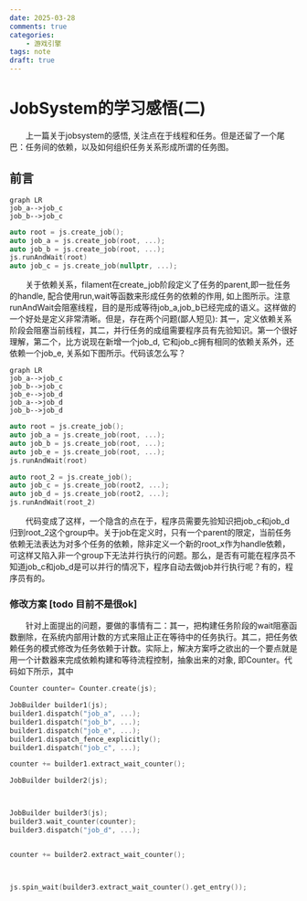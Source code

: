 ```yaml
---
date: 2025-03-28
comments: true
categories:
    - 游戏引擎
tags: note
draft: true
---
```


# JobSystem的学习感悟(二)
&emsp;&emsp;上一篇关于jobsystem的感悟, 关注点在于线程和任务。但是还留了一个尾巴：任务间的依赖，以及如何组织任务关系形成所谓的任务图。
<!-- more -->

## 前言
```mermaid
graph LR
job_a-->job_c
job_b-->job_c
```
```c++
auto root = js.create_job();
auto job_a = js.create_job(root, ...);
auto job_b = js.create_job(root, ...);
js.runAndWait(root)
auto job_c = js.create_job(nullptr, ...);
```
&emsp;&emsp;关于依赖关系，filament在create_job阶段定义了任务的parent,即一批任务的handle, 配合使用run,wait等函数来形成任务的依赖的作用, 如上图所示。注意runAndWait会阻塞线程，目的是形成等待job_a,job_b已经完成的语义。这样做的一个好处是定义非常清晰。但是，存在两个问题(鄙人短见): 其一，定义依赖关系阶段会阻塞当前线程，其二，并行任务的成组需要程序员有先验知识。第一个很好理解，第二个，比方说现在新增一个job_d, 它和job_c拥有相同的依赖关系外，还依赖一个job_e, 关系如下图所示。代码该怎么写？
```mermaid
graph LR
job_a-->job_c
job_b-->job_c
job_e-->job_d
job_a-->job_d
job_b-->job_d
```
```c++
auto root = js.create_job();
auto job_a = js.create_job(root, ...);
auto job_b = js.create_job(root, ...);
auto job_e = js.create_job(root, ...);
js.runAndWait(root)

auto root_2 = js.create_job();
auto job_c = js.create_job(root2, ...);
auto job_d = js.create_job(root2, ...);
js.runAndWait(root_2)

```
&emsp;&emsp;代码变成了这样，一个隐含的点在于，程序员需要先验知识把job_c和job_d归到root_2这个group中。关于job在定义时，只有一个parent的限定，当前任务依赖无法表达为对多个任务的依赖，除非定义一个新的root_x作为handle依赖，可这样又陷入非一个group下无法并行执行的问题。那么，是否有可能在程序员不知道job_c和job_d是可以并行的情况下，程序自动去做job并行执行呢？有的，程序员有的。

### 修改方案 [todo 目前不是很ok]
&emsp;&emsp;针对上面提出的问题，要做的事情有二：其一，把构建任务阶段的wait阻塞函数删除，在系统内部用计数的方式来阻止正在等待中的任务执行。其二，把任务依赖任务的模式修改为任务依赖于计数。实际上，解决方案呼之欲出的一个要点就是用一个计数器来完成依赖构建和等待流程控制，抽象出来的对象, 即Counter。代码如下所示，其中
```c++
Counter counter= Counter.create(js);

JobBuilder builder1(js);
builder1.dispatch("job_a", ...);
builder1.dispatch("job_b", ...);
builder1.dispatch("job_e", ...);
builder1.dispatch_fence_explicitly();
builder1.dispatch("job_c", ...);

counter += builder1.extract_wait_counter();

JobBuilder builder2(js);



JobBuilder builder3(js);
builder3.wait_counter(counter);
builder3.dispatch("job_d", ...);


counter += builder2.extract_wait_counter();



js.spin_wait(builder3.extract_wait_counter().get_entry());
```
&emsp;&emsp;
